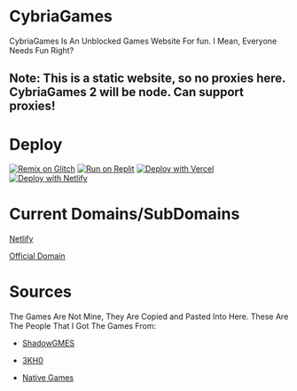 # CybriaGames

CybriaGames Is An Unblocked Games Website For fun. I Mean, Everyone Needs Fun Right?

## Note: This is a static website, so no proxies here. CybriaGames 2 will be node. Can support proxies!

# Deploy

[![Remix on Glitch](https://binbashbanana.github.io/deploy-buttons/buttons/remade/glitch.svg)](https://glitch.com/edit/#!/import/github/CybriaTech/CybriaGames)
[![Run on Replit](https://binbashbanana.github.io/deploy-buttons/buttons/remade/replit.svg)](https://replit.com/github/CybriaTech/CybriaGames)
[![Deploy with Vercel](https://binbashbanana.github.io/deploy-buttons/buttons/remade/vercel.svg)](https://vercel.com/new/clone?repositoryurl=https://github.com/CybriaTech/CybriaGames)
[![Deploy with Netlify](https://binbashbanana.github.io/deploy-buttons/buttons/remade/netlify.svg)](https://app.netlify.com/start/deploy?repository=https://github.com/CybriaTech/CybriaGames)

# Current Domains/SubDomains

<a href="https://cybriagames.netlify.app">Netlify</a>

<a href="https://cybriagames.com/">Official Domain</a>

# Sources

The Games Are Not Mine, They Are Copied and Pasted Into Here. These Are The People That I Got The Games From:

- <a href="https://github.com/shadowgmes">ShadowGMES</a>

- <a href="https://github.com/3kh0">3KH0</a>

- <a href="https://github.com/Parcoil/nativegames.net-v1">Native Games</a>
